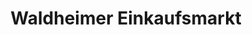 ---
title: "Waldheimer Einkaufsmarkt"
url: /hannover/waldheimer-einkaufsmarkt/
shop: Lebensmittel
---